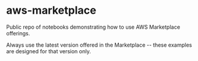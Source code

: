 # aws-marketplace

Public repo of notebooks demonstrating how to use AWS Marketplace offerings.

Always use the latest version offered in the Marketplace -- these examples are designed for that version only.
